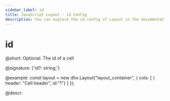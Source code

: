 ```yaml
---
sidebar_label: id
title: JavaScript Layout - id Config 
description: You can explore the id config of Layout in the documentation of the DHTMLX JavaScript UI library. Browse developer guides and API reference, try out code examples and live demos, and download a free 30-day evaluation version of DHTMLX Suite.
---
```


# id

@short: Optional. The id of a cell

@signature: {'id?: string;'}

@example:
const layout = new dhx.Layout("layout_container", {
    cols: [
        { header: "Cell header", id:"1"}
    ]
});

@descr:

[comment]: # (@related: layout/initialization.md#initialize-layout)
